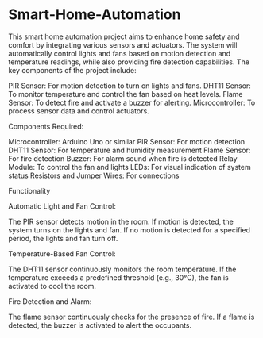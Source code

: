 # Smart-Home-Automation
This smart home automation project aims to enhance home safety and comfort by integrating various sensors and actuators. The system will automatically control lights and fans based on motion detection and temperature readings, while also providing fire detection capabilities. The key components of the project include:

PIR Sensor: For motion detection to turn on lights and fans.
DHT11 Sensor: To monitor temperature and control the fan based on heat levels.
Flame Sensor: To detect fire and activate a buzzer for alerting.
Microcontroller: To process sensor data and control actuators.

Components Required: 

Microcontroller: Arduino Uno or similar
PIR Sensor: For motion detection
DHT11 Sensor: For temperature and humidity measurement
Flame Sensor: For fire detection
Buzzer: For alarm sound when fire is detected
Relay Module: To control the fan and lights
LEDs: For visual indication of system status
Resistors and Jumper Wires: For connections

Functionality

Automatic Light and Fan Control:

The PIR sensor detects motion in the room.
If motion is detected, the system turns on the lights and fan.
If no motion is detected for a specified period, the lights and fan turn off.

Temperature-Based Fan Control:

The DHT11 sensor continuously monitors the room temperature.
If the temperature exceeds a predefined threshold (e.g., 30°C), the fan is activated to cool the room.

Fire Detection and Alarm:

The flame sensor continuously checks for the presence of fire.
If a flame is detected, the buzzer is activated to alert the occupants.
